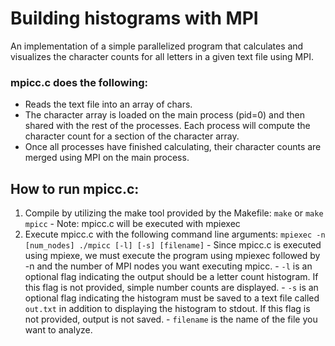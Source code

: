 # Building histograms with MPI
An implementation of a simple parallelized program that calculates and visualizes the character counts for all letters in a given text file using MPI.

### mpicc.c does the following:
- Reads the text file into an array of chars.
- The character array is loaded on the main process (pid=0) and then shared with the rest of the processes. Each process will compute the character count for a section of the character array.
- Once all processes have finished calculating, their character counts are merged using MPI on the main process.

## How to run mpicc.c:
  1. Compile by utilizing the make tool provided by the Makefile: `make` or `make mpicc`
    - Note: mpicc.c will be executed with mpiexec
  2. Execute mpicc.c with the following command line arguments: `mpiexec -n [num_nodes] ./mpicc [-l] [-s] [filename]`
    - Since mpicc.c is executed using mpiexe, we must execute the program using mpiexec followed by -n and the number of MPI nodes you want executing mpicc.
    - `-l` is an optional flag indicating the output should be a letter count histogram. If this flag is not provided, simple number counts are displayed.
    - `-s` is an optional flag indicating the histogram must be saved to a text file called `out.txt` in addition to displaying the histogram to stdout. If this flag is not provided, output is not saved.
    - `filename` is the name of the file you want to analyze.
